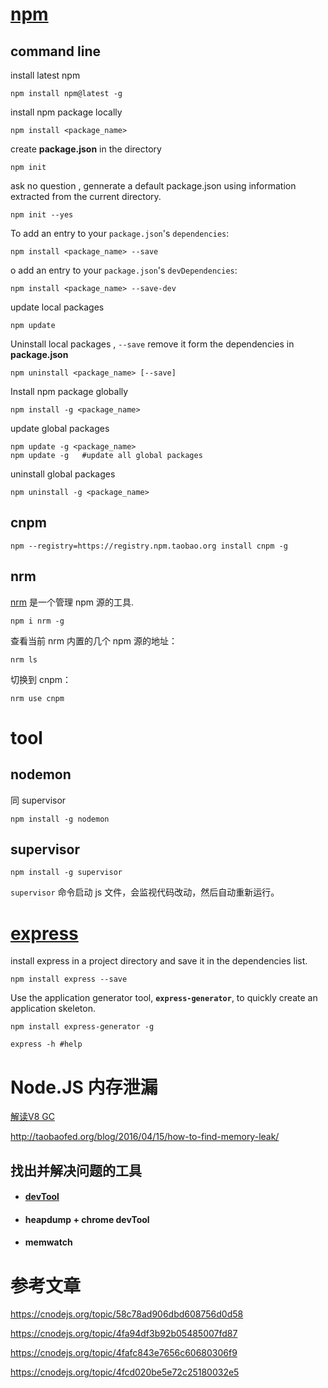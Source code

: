 # [npm](https://www.npmjs.com/) 

## command line

install latest npm

```shell
npm install npm@latest -g  
```

install npm package locally

```shell
npm install <package_name>
```

create **package.json** in the directory

```shell
npm init
```

ask no question , gennerate a default package.json using information extracted from the current directory.

```shell
npm init --yes
```

To add an entry to your `package.json`'s `dependencies`:

```shell
npm install <package_name> --save
```

o add an entry to your `package.json`'s `devDependencies`:

```shell
npm install <package_name> --save-dev
```

update local packages

```shell
npm update
```

Uninstall local packages , `--save` remove it form the dependencies in **package.json**

```shell
npm uninstall <package_name> [--save]
```

Install npm package globally

```shell
npm install -g <package_name>
```

update global packages

```shell
npm update -g <package_name>
npm update -g	#update all global packages
```

uninstall global packages

```shell
npm uninstall -g <package_name>
```

## cnpm

```shell
npm --registry=https://registry.npm.taobao.org install cnpm -g
```

## nrm

[nrm](https://github.com/Pana/nrm) 是一个管理 npm 源的工具.

```shell
npm i nrm -g
```

查看当前 nrm 内置的几个 npm 源的地址：

```shell
nrm ls
```

切换到 cnpm：

```shell
nrm use cnpm
```



# tool

## nodemon

同 supervisor

```Shell
npm install -g nodemon
```



## supervisor

```Shell
npm install -g supervisor
```

`supervisor` 命令启动 js 文件，会监视代码改动，然后自动重新运行。

# [express](http://expressjs.com/)

install express in a project directory and save it in the dependencies list.

```Shell
npm install express --save
```

Use the application generator tool, **`express-generator`**, to quickly create an application skeleton.

```shell
npm install express-generator -g
```

```shell
express -h #help
```





# Node.JS 内存泄漏

[解读V8 GC](http://alinode.aliyun.com/blog/37)

http://taobaofed.org/blog/2016/04/15/how-to-find-memory-leak/

## 找出并解决问题的工具

- #### [devTool](https://github.com/Jam3/devtool)

- #### heapdump + chrome devTool

- #### memwatch



# 参考文章

https://cnodejs.org/topic/58c78ad906dbd608756d0d58

https://cnodejs.org/topic/4fa94df3b92b05485007fd87

https://cnodejs.org/topic/4fafc843e7656c60680306f9

https://cnodejs.org/topic/4fcd020be5e72c25180032e5
